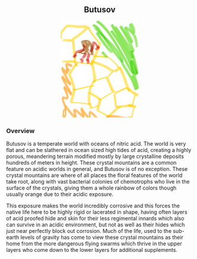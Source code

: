 <h2 align="center">Butusov
</h2>
<p align="center">
<img src="https://github.com/Insculpo/Sandbox_Galaxy/blob/Galactic/Stellar_Abyss_Setting_Bible/Photo_Directory/Blutusov.png" width="210" height="260">
</p>

### Overview

Butusov is a temperate world with oceans of nitric acid.    The world is very flat and can be slathered in ocean sized high tides of acid, creating a highly porous, meandering terrain modified mostly by large crystalline deposits hundreds of meters in height.  These crystal mountains are a common feature on acidic worlds in general, and Butusov is of no exception.  These crystal mountains are where of all places the floral features of the world take root, along with vast bacterial colonies of chemotrophs who live in the surface of the crystals, giving them a whole rainbow of colors though usually orange due to their acidic exposure.

This exposure makes the world incredibly corrosive and this forces the native life here to be highly rigid or lacerated in shape, having often layers of acid proofed hide and skin for their less regimental innards which also can survive in an acidic environment, but not as well as their hides which just near perfectly block out corrosion.  Much of the life, used to the sub-earth levels of gravity has come to view these crystal mountains as their home from the more dangerous flying swarms which thrive in the upper layers who come down to the lower layers for additional supplements.
